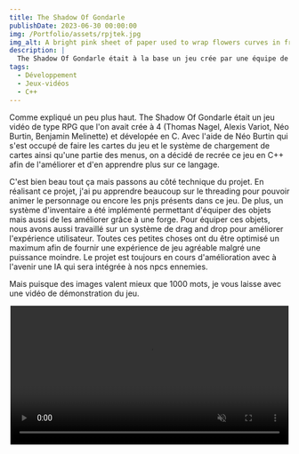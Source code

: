 ```yaml
---
title: The Shadow Of Gondarle
publishDate: 2023-06-30 00:00:00
img: /Portfolio/assets/rpjtek.jpg
img_alt: A bright pink sheet of paper used to wrap flowers curves in front of rich blue background
description: |
  The Shadow Of Gondarle était à la base un jeu crée par une équipe de 4 développeur en C (Thomas Nagel, Alexis Variot, Néo Burtin, Benjamin Melinette). Avec l'aide de Néo Burtin, j'ai décidé de refaire le jeu en C++ afin de l'améliorer.
tags:
  - Développement
  - Jeux-vidéos
  - C++
---
```


Comme expliqué un peu plus haut. The Shadow Of Gondarle était un jeu vidéo de type RPG que l'on avait crée à 4 (Thomas Nagel, Alexis Variot, Néo Burtin, Benjamin Melinette) et dévelopée en C. Avec l'aide de Néo Burtin qui s'est occupé de faire les cartes du jeu et le système de chargement de cartes ainsi qu'une partie des menus, on a décidé de recrée ce jeu en C++ afin de l'améliorer et d'en apprendre plus sur ce langage.

C'est bien beau tout ça mais passons au côté technique du projet. En réalisant ce projet, j'ai pu apprendre beaucoup sur le threading pour pouvoir animer le personnage ou encore les pnjs présents dans ce jeu. De plus, un système d'inventaire a été implémenté permettant d'équiper des objets mais aussi de les améliorer grâce à une forge. Pour équiper ces objets, nous avons aussi travaillé sur un système de drag and drop pour améliorer l'expérience utilisateur. Toutes ces petites choses ont du être optimisé un maximum afin de fournir une expérience de jeu agréable malgré une puissance moindre. Le projet est toujours en cours d'amélioration avec à l'avenir une IA qui sera intégrée à nos npcs ennemies.

Mais puisque des images valent mieux que 1000 mots, je vous laisse avec une vidéo de démonstration du jeu.
<br>
<center>
  <video controls width = "500" muted = "False">
    <source src="/Portfolio/assets/rpjtek_video.mp4", type="video/mp4">
    <source src="/Portfolio/assets/rpjtek_video.webm", type="video/webm">
  </video>
</center>
